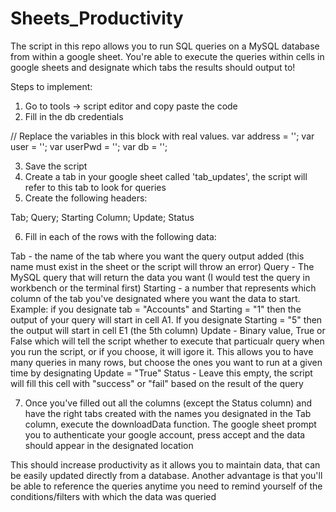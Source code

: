# Sheets_Productivity

The script in this repo allows you to run SQL queries on a MySQL database from within a google sheet. You're able to execute the queries within cells in google sheets and designate which tabs the results should output to!

Steps to implement:

1) Go to tools -> script editor and copy paste the code
2) Fill in the db credentials

// Replace the variables in this block with real values.
var address = '';
var user = '';
var userPwd = '';
var db = '';

3) Save the script
4) Create a tab in your google sheet called 'tab_updates', the script will refer to this tab to look for queries
5) Create the following headers:

Tab;	Query;	Starting Column;	Update;	Status

6) Fill in each of the rows with the following data:

Tab - the name of the tab where you want the query output added (this name must exist in the sheet or the script will throw an error)
Query - The MySQL query that will return the data you want (I would test the query in workbench or the terminal first)
Starting - a number that represents which column of the tab you've designated where you want the data to start. Example: if you designate tab =  "Accounts" and Starting = "1" then the output of your query will start in cell A1. If you designate Starting = "5" then the output will start in cell E1 (the 5th column)
Update - Binary value, True or False which will tell the script whether to execute that particualr query when you run the script, or if you choose, it will igore it. This allows you to have many queries in many rows, but choose the ones you want to run at a given time by designating Update = "True"
Status - Leave this empty, the script will fill this cell with "success" or "fail" based on the result of the query

7) Once you've filled out all the columns (except the Status column) and have the right tabs created with the names you designated in the Tab column, execute the downloadData function. The google sheet prompt you to authenticate your google account, press accept and the data should appear in the designated location

This should increase productivity as it allows you to maintain data, that can be easily updated directly from a database. Another advantage is that you'll be able to reference the queries anytime you need to remind yourself of the conditions/filters with which the data was queried

